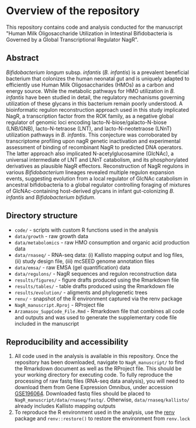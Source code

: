 # Overview of the repository
This repository contains code and analysis conducted for the manuscript "Human Milk Oligosaccharide Utilization in Intestinal Bifidobacteria is Governed by a Global Transcriptional Regulator NagR".

## Abstract
*Bifidobacterium longum* subsp. *infantis* (*B. infantis*) is a prevalent beneficial bacterium that colonizes the human neonatal gut and is uniquely adapted to efficiently use Human Milk Oligosaccharides (HMOs) as a carbon and energy source. While the metabolic pathways for HMO utilization in *B. infantis* have been studied in detail, the regulatory mechanisms governing utilization of these glycans in this bacterium remain poorly understood. A bioinformatic regulon reconstruction approach used in this study implicated NagR, a transcription factor from the ROK family, as a negative global regulator of genomic loci encoding lacto-N-biose/galacto-N-biose (LNB/GNB), lacto-N-tetraose (LNT), and lacto-N-neotetraose (LNnT) utilization pathways in *B. infantis*. This conjecture was corroborated by transcriptome profiling upon nagR genetic inactivation and experimental assessment of binding of recombinant NagR to predicted DNA operators. The latter approach also implicated N-acetylglucosamine (GlcNAc), a universal intermediate of LNT and LNnT catabolism, and its phosphorylated derivatives as plausible NagR effectors. Reconstruction of NagR regulons in various *Bifidobacterium* lineages revealed multiple regulon expansion events, suggesting evolution from a local regulator of GlcNAc catabolism in ancestral bifidobacteria to a global regulator controlling foraging of mixtures of GlcNAc-containing host-derived glycans in infant gut-colonizing *B. infantis* and *Bifidobacterium bifidum*.

## Directory structure
 - `code/` - scripts with custom R functions used in the analysis
 - `data/growth` - raw growth data
 - `data/metabolomics` - raw HMO consumption and organic acid production data
 - `data/rnaseq/` - RNA-seq data: (i) Kallisto mapping output and log files, (ii) study design file, (iii) mcSEED genome annotation files
 - `data/emsa/` - raw EMSA (gel quantification) data
 - `data/regulons/` - NagR sequences and regulon reconstruction data
 - `results/figures/` - figure drafts produced using the Rmarkdown file
 - `results/tables/` - table drafts produced using the Rmarkdown file
 - `results/evolution/` - aligments and phylogenetic trees
 - `renv/` - snapshot of the R environment captured via the renv package
 - `NagR_manuscript.Rproj` - RProject file
 - `Arzamasov_SuppCode_File.Rmd` - Rmarkdown file that combines all code and outputs and was used to generate the supplementary code file included in the manuscript

## Reproducibility and accessibility
1. All code used in the analysis is available in this repository. Once the repository has been downloaded, navigate to `NagR_manuscript/` to find the Rmarkdown document as well as the RProject file. This should be your working directory for executing code. To fully reproduce the processing of raw fastq files (RNA-seq data analysis), you will need to download them from Gene Expression Omnibus, under accession [GSE196064](https://www.ncbi.nlm.nih.gov/geo/query/acc.cgi?acc=GSE196064). Downloaded fastq files should be placed to `NagR_manuscript/data/rnaseq/fastq/`. Otherwise, `data/rnaseq/kallisto/` already includes Kallisto mapping outputs
2. To reproduce the R environment used in the analysis, use the [renv](https://rstudio.github.io/renv/articles/renv.html) package and `renv::restore()` to restore the environment from `renv.lock`


